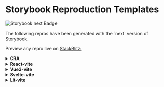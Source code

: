 <h1>Storybook Reproduction Templates</h1>

<img
  alt="Storybook next Badge"
  src="https://img.shields.io/npm/v/@storybook/react/next"
/>

<p>
  The following repros have been generated with the `next` version of Storybook.
</p>

<p>
  Preview any repro live on <a href="http://stackblitz.com/">StackBlitz:</a>
</p>

<details>
  <summary><b>CRA</b></summary>
  <ul>
    <li>
      <a
        href="https://stackblitz.com/github/storybookjs/repro-templates-temp/tree/next/cra/default-js/after-storybook?preset=node"
      >
        Create React App (Javascript)
      </a>
    </li>
    <li>
      <a
        href="https://stackblitz.com/github/storybookjs/repro-templates-temp/tree/next/cra/default-ts/after-storybook?preset=node"
      >
        Create React App (Typescript)
      </a>
    </li>
  </ul>
</details>

<details>
  <summary><b>React-vite</b></summary>
  <ul>
    <li>
      <a
        href="https://stackblitz.com/github/storybookjs/repro-templates-temp/tree/next/react-vite/default-js/after-storybook?preset=node"
      >
        React Vite (JS)
      </a>
    </li>
    <li>
      <a
        href="https://stackblitz.com/github/storybookjs/repro-templates-temp/tree/next/react-vite/default-ts/after-storybook?preset=node"
      >
        React Vite (TS)
      </a>
    </li>
  </ul>
</details>

<details>
  <summary><b>Vue3-vite</b></summary>
  <ul>
    <li>
      <a
        href="https://stackblitz.com/github/storybookjs/repro-templates-temp/tree/next/vue3-vite/default-js/after-storybook?preset=node"
      >
        Vue3 Vite (JS)
      </a>
    </li>
    <li>
      <a
        href="https://stackblitz.com/github/storybookjs/repro-templates-temp/tree/next/vue3-vite/default-ts/after-storybook?preset=node"
      >
        Vue3 Vite (TS)
      </a>
    </li>
  </ul>
</details>

<details>
  <summary><b>Svelte-vite</b></summary>
  <ul>
    <li>
      <a
        href="https://stackblitz.com/github/storybookjs/repro-templates-temp/tree/next/svelte-vite/default-js/after-storybook?preset=node"
      >
        Svelte Vite (JS)
      </a>
    </li>
  </ul>
</details>

<details>
  <summary><b>Lit-vite</b></summary>
  <ul>
    <li>
      <a
        href="https://stackblitz.com/github/storybookjs/repro-templates-temp/tree/next/lit-vite/default-js/after-storybook?preset=node"
      >
        Lit Vite (JS)
      </a>
    </li>
    <li>
      <a
        href="https://stackblitz.com/github/storybookjs/repro-templates-temp/tree/next/lit-vite/default-ts/after-storybook?preset=node"
      >
        web-components Vite (TS)
      </a>
    </li>
  </ul>
</details>
